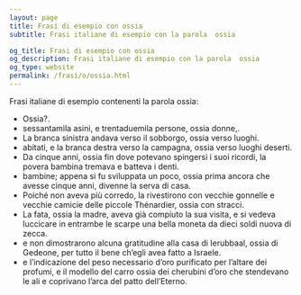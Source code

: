 ```yaml
---
layout: page
title: Frasi di esempio con ossia 
subtitle: Frasi italiane di esempio con la parola  ossia

og_title: Frasi di esempio con ossia 
og_description: Frasi italiane di esempio con la parola  ossia
og_type: website
permalink: /frasi/o/ossia.html
---
```


Frasi italiane di esempio contenenti la parola ossia:


- Ossia?.
- sessantamila asini, e trentaduemila persone, ossia donne,.
- La branca sinistra andava verso il sobborgo, ossia verso luoghi.
- abitati, e la branca destra verso la campagna, ossia verso luoghi deserti.
- Da cinque anni, ossia fin dove potevano spingersi i suoi ricordi, la povera bambina tremava e batteva i denti.
- bambine; appena si fu sviluppata un poco, ossia prima ancora che avesse cinque anni, divenne la serva di casa.
- Poiché non aveva più corredo, la rivestirono con vecchie gonnelle e vecchie camicie delle piccole Thénardier, ossia con stracci.
- La fata, ossia la madre, aveva già compiuto la sua visita, e si vedeva luccicare in entrambe le scarpe una bella moneta da dieci soldi nuova di zecca.
- e non dimostrarono alcuna gratitudine alla casa di Ierubbaal, ossia di Gedeone, per tutto il bene ch’egli avea fatto a Israele.
- e l’indicazione del peso necessario d’oro purificato per l’altare dei profumi, e il modello del carro ossia dei cherubini d’oro che stendevano le ali e coprivano l’arca del patto dell’Eterno.
